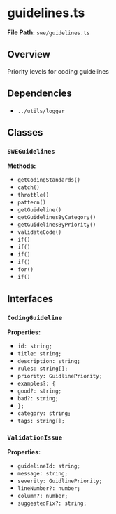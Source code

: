 # guidelines.ts

**File Path:** `swe/guidelines.ts`

## Overview

Priority levels for coding guidelines

## Dependencies

- `../utils/logger`

## Classes

### `SWEGuidelines`

**Methods:**

- `getCodingStandards()`
- `catch()`
- `throttle()`
- `pattern()`
- `getGuideline()`
- `getGuidelinesByCategory()`
- `getGuidelinesByPriority()`
- `validateCode()`
- `if()`
- `if()`
- `if()`
- `if()`
- `for()`
- `if()`

## Interfaces

### `CodingGuideline`

**Properties:**

- `id: string;`
- `title: string;`
- `description: string;`
- `rules: string[];`
- `priority: GuidlinePriority;`
- `examples?: {`
- `good?: string;`
- `bad?: string;`
- `};`
- `category: string;`
- `tags: string[];`

### `ValidationIssue`

**Properties:**

- `guidelineId: string;`
- `message: string;`
- `severity: GuidlinePriority;`
- `lineNumber?: number;`
- `column?: number;`
- `suggestedFix?: string;`

